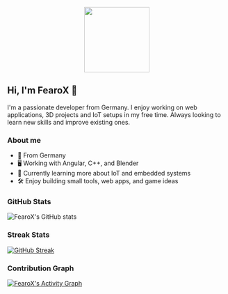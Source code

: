 <p align="center">
  <img src="https://avatars.githubusercontent.com/u/124982279?v=4" width="150" />
</p>

## Hi, I'm FearoX 👋

I'm a passionate developer from Germany. I enjoy working on web applications, 3D projects and IoT setups in my free time. Always looking to learn new skills and improve existing ones.

### About me

- 📍 From Germany  
- 🖥️ Working with Angular, C++, and Blender  
- 📖 Currently learning more about IoT and embedded systems  
- 🛠️ Enjoy building small tools, web apps, and game ideas  

### GitHub Stats

![FearoX's GitHub stats](https://github-readme-stats.vercel.app/api?username=FearoXHD&show_icons=true&theme=default)

### Streak Stats

[![GitHub Streak](https://streak-stats.demolab.com?user=FearoXHD&theme=default)](https://git.io/streak-stats)

### Contribution Graph

[![FearoX's Activity Graph](https://github-readme-activity-graph.vercel.app/graph?username=FearoXHD&theme=default)](https://github.com/Ashutosh00710/github-readme-activity-graph)
<!--
**FearoXHD/FearoXHD** is a ✨ _special_ ✨ repository because its `README.md` (this file) appears on your GitHub profile.

Here are some ideas to get you started:

- 🔭 I’m currently working on ...
- 🌱 I’m currently learning ...
- 👯 I’m looking to collaborate on ...
- 🤔 I’m looking for help with ...
- 💬 Ask me about ...
- 📫 How to reach me: ...
- 😄 Pronouns: ...
- ⚡ Fun fact: ...
-->
